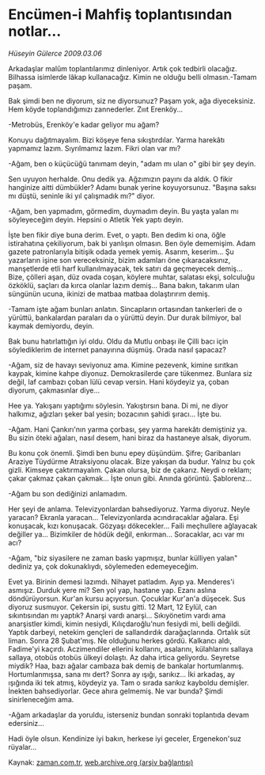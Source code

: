# Encümen-i Mahfiş toplantısından notlar...

*Hüseyin Gülerce 2009.03.06*

<tr><td class="metin" colspan="2" style="padding-top: 20px; padding-left: 5px; padding-right: 10px;">Arkadaşlar malûm toplantılarımız dinleniyor. Artık çok tedbirli olacağız. Bilhassa isimlerde lâkap kullanacağız. Kimin ne olduğu belli olmasın.-Tamam paşam.</td></tr><tr><td class="metin" colspan="2" style="padding-top: 20px; padding-left: 5px; padding-right: 10px;"><p>Bak şimdi ben ne diyorum, siz ne diyorsunuz? Paşam yok, ağa diyeceksiniz. Hem köyde toplandığımızı zannederler. Zıııt Erenköy...
<p>-Metrobüs, Erenköy'e kadar geliyor mu ağam?
<p>Konuyu dağıtmayalım. Bizi köşeye fena sıkıştırdılar. Yarma harekâtı yapmamız lazım. Sıyrılmamız lazım. Fikri olan var mı?
<p>-Ağam, ben o küçücüğü tanımam deyin, "adam mı ulan o" gibi bir şey deyin. 
<p>Sen uyuyon herhalde. Onu dedik ya. Ağzımızın payını da aldık. O fikir hanginize aitti dümbükler? Adamı bunak yerine koyuyorsunuz. "Başına saksı mı düştü, seninle iki yıl çalışmadık mı?" diyor. 
<p>-Ağam, ben yapmadım, görmedim, duymadım deyin. Bu yaşta yalan mı söyleyeceğim deyin. Hepsini o Atletik Yek yaptı deyin. 
<p>İşte ben fikir diye buna derim. Evet, o yaptı. Ben dedim ki ona, öğle istirahatına çekiliyorum, bak bi yanlışın olmasın. Ben öyle dememişim. Adam gazete patronlarıyla bitişik odada yemek yemiş. Asarım, keserim... Şu yazarların işine son vereceksiniz, bizim adamları öne çıkaracaksınız, manşetlerde etli harf kullanılmayacak, tek satırı da geçmeyecek demiş... Bize, çölleri aşan, düz ovada coşan, köylere muhtar, salatası ekşi, solculuğu özköklü, saçları da kırca olanlar lazım demiş... Bana bakın, takarım ulan süngünün ucuna, ikinizi de matbaa matbaa dolaştırırım demiş.
<p>-Tamam işte ağam bunları anlatın. Sincapların ortasından tankerleri de o yürüttü, bankalardan paraları da o yürüttü deyin. Dur durak bilmiyor, bal kaymak demiyordu, deyin.
<p>Bak bunu hatırlattığın iyi oldu. Oldu da Mutlu onbaşı ile Çilli bacı için söylediklerim de internet panayırına düşmüş. Orada nasıl şapacaz?
<p>-Ağam, siz de havayı seviyonuz ama. Kimine pezevenk, kimine sırıtkan kaypak, kimine kahpe diyonuz. Demokrasilerde çare tükenmez. Bunlara siz değil, laf cambazı çoban lülü cevap versin. Hani köydeyiz ya, çoban diyorum, çakmasınlar diye...
<p>Hee ya. Yakışanı yaptığımı söylesin. Yakıştırsın bana. Di mi, ne diyor halkımız, ağızları şeker bal yesin; bozacının şahidi şıracı... İşte bu.
<p>-Ağam. Hani Çankırı'nın yarma çorbası, şey yarma harekâtı demiştiniz ya. Bu sizin öteki ağaları, nasıl desem, hani biraz da hastaneye alsak, diyorum.
<p>Bu konu çok önemli. Şimdi ben bunu epey düşündüm. Şifre; Garibanları Araziye Tüydürme Atraksiyonu olacak. Bize yakışan da budur. Yalnız bu çok gizli. Kimseye çaktırmayalım. Çakan olursa, biz de çakarız. Neydi o reklam; çakar çakmaz çakan çakmak... İşte onun gibi. Anında görüntü. Şablorenz...
<p>-Ağam bu son dediğinizi anlamadım.
<p>Her şeyi de anlama. Televizyonlardan bahsediyoruz. Yarma diyoruz. Neyle yaracan? Ekranla yaracan... Televizyonlarda acındıracaklar ağalara. Eşi konuşacak, kızı konuşacak. Gözyaşı dökecekler... Faili meçhullere ağlayacak değiller ya... Bizimkiler de hödük değil, enkırman... Soracaklar, acı var mı acı?
<p>-Ağam, "biz siyasilere ne zaman baskı yapmışız, bunlar külliyen yalan" dediniz ya, çok dokunaklıydı, söylemeden edemeyeceğim.
<p>Evet ya. Birinin demesi lazımdı. Nihayet patladım. Ayıp ya. Menderes'i asmışız. Durduk yere mi? Sen yol yap, hastane yap. Ezanı aslına döndürüyorsun. Kur'an kursu açıyorsun. Çocuklar Kur'an'a düşecek. Sus diyoruz susmuyor. Çekersin ipi, sustu gitti. 12 Mart, 12 Eylül, can sıkıntısından mı yaptık? Anarşi vardı anarşi... Sıkıyönetim vardı ama anarşistler kimdi, kimin nesiydi, Kılıçdaroğlu'nun fesiydi mi, belli değildi. Yaptık darbeyi, netekim gençleri de sallandırdık darağaçlarında. Ortalık süt liman. Sonra 28 Şubat'mış. Ne olduğunu herkes gördü. Kalkancı aldı, Fadime'yi kaçırdı. Aczimendiler ellerini kollarını, asalarını, külahlarını sallaya sallaya, otobüs otobüs ülkeyi dolaştı. Az daha irtica geliyordu. Seyretse miydik? Haa, bazı ağalar cambaza bak demiş de bankalar hortumlanmış. Hortumlanmışsa, sana mı dert? Sonra ay ışığı, sarıkız... İki arkadaş, ay ışığında iki tek atmış, köydeyiz ya. Tam o sırada sarıkız kayboldu demişler. İnekten bahsediyorlar. Gece ahıra gelmemiş. Ne var bunda? Şimdi sinirleneceğim ama.
<p>-Ağam arkadaşlar da yoruldu, isterseniz bundan sonraki toplantıda devam edersiniz...
<p>Hadi öyle olsun. Kendinize iyi bakın, herkese iyi geceler, Ergenekon'suz rüyalar... <br/></p></p></p></p></p></p></p></p></p></p></p></p></p></p></p></p></p></p></p></td></tr>

Kaynak: [zaman.com.tr](http://zaman.com.tr/yazar.do?yazino=822132), [web.archive.org (arşiv bağlantısı)](http://web.archive.org/web/20090309204008/http://www.zaman.com.tr:80/yazar.do?yazino=822132)
